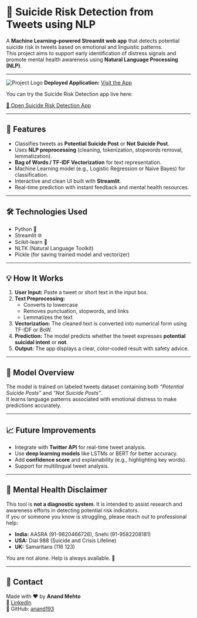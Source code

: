 # 💬 Suicide Risk Detection from Tweets using NLP

A **Machine Learning–powered Streamlit web app** that detects potential suicide risk in tweets based on emotional and linguistic patterns.  
This project aims to support early identification of distress signals and promote mental health awareness using **Natural Language Processing (NLP)**.

---

![Project Logo](https://img.shields.io/badge/Streamlit-Deployed-green)
**Deployed Application:** [Visit the App](https://sruthi-email-spam-detect.streamlit.app/)

You can try the Suicide Risk Detection app live here:  

[💬 Open Suicide Risk Detection App](https://suicide-risk-detection-from-tweets-using-nlp-cfwhect59jva9pmv6.streamlit.app/)  

---

## 🚀 Features

- Classifies tweets as **Potential Suicide Post** or **Not Suicide Post**.  
- Uses **NLP preprocessing** (cleaning, tokenization, stopwords removal, lemmatization).  
- **Bag of Words / TF-IDF Vectorization** for text representation.  
- Machine Learning model (e.g., Logistic Regression or Naive Bayes) for classification.  
- Interactive and clean UI built with **Streamlit**.  
- Real-time prediction with instant feedback and mental health resources.

---

## 🛠️ Technologies Used

- Python 🐍  
- Streamlit 🌐  
- Scikit-learn 🤖  
- NLTK (Natural Language Toolkit)  
- Pickle (for saving trained model and vectorizer)

---

## 💡 How It Works

1. **User Input:** Paste a tweet or short text in the input box.  
2. **Text Preprocessing:**  
   - Converts to lowercase  
   - Removes punctuation, stopwords, and links  
   - Lemmatizes the text  
3. **Vectorization:** The cleaned text is converted into numerical form using TF-IDF or BoW.  
4. **Prediction:** The model predicts whether the tweet expresses **potential suicidal intent** or **not**.  
5. **Output:** The app displays a clear, color-coded result with safety advice.  

---

## 🧠 Model Overview

The model is trained on labeled tweets dataset containing both *“Potential Suicide Posts”* and *“Not Suicide Posts”*.  
It learns language patterns associated with emotional distress to make predictions accurately.

---

## 📈 Future Improvements
- Integrate with **Twitter API** for real-time tweet analysis.  
- Use **deep learning models** like LSTMs or BERT for better accuracy.  
- Add **confidence score** and explainability (e.g., highlighting key words).  
- Support for multilingual tweet analysis.  

---

## 🧡 Mental Health Disclaimer

This tool is **not a diagnostic system**. It is intended to assist research and awareness efforts in detecting potential risk indicators.  
If you or someone you know is struggling, please reach out to professional help:

- **India:** AASRA (91-9820466726), Snehi (91-9582208181)  
- **USA:** Dial 988 (Suicide and Crisis Lifeline)  
- **UK:** Samaritans (116 123)  

You are not alone. Help is always available. 💛

---

## 📧 Contact

Made with ❤️ by **Anand Mehto**  
🔗 [LinkedIn](https://www.linkedin.com/in/anandmehto)  
📂 GitHub: [anand193](https://github.com/anand193)
